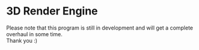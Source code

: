 # 3D Render Engine

Please note that this program is still in development and will get a complete overhaul in some time.  
Thank you :)
